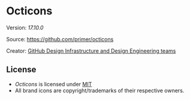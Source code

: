 # Octicons

Version: *17.10.0*

Source: https://github.com/primer/octicons

Creator: [GitHub Design Infrastructure and Design Engineering teams](https://primer.style/octicons/)


## License

- *Octicons* is licensed under [MIT](https://opensource.org/licenses/MIT)
- All brand icons are copyright/trademarks of their respective owners.
